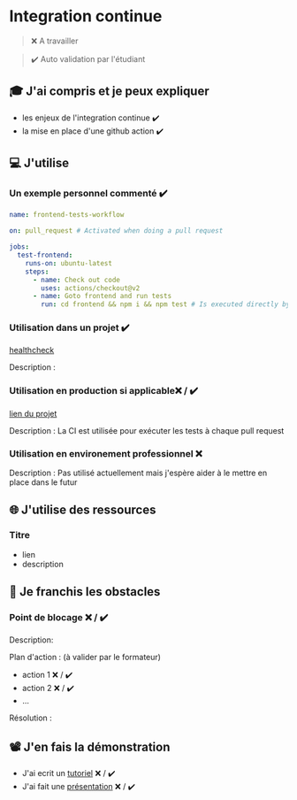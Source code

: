 # Integration continue

> ❌ A travailler

> ✔️ Auto validation par l'étudiant

## 🎓 J'ai compris et je peux expliquer

- les enjeux de l'integration continue ✔️
- la mise en place d'une github action ✔️

## 💻 J'utilise

### Un exemple personnel commenté ✔️

```yml
name: frontend-tests-workflow

on: pull_request # Activated when doing a pull request

jobs:
  test-frontend:
    runs-on: ubuntu-latest
    steps:
      - name: Check out code
        uses: actions/checkout@v2
      - name: Goto frontend and run tests
        run: cd frontend && npm i && npm test # Is executed directly by github for each pull request
```

### Utilisation dans un projet  ✔️

[healthcheck](https://github.com/WildCodeSchool/2024-02-wns-bleu-healthcheck)

Description : 

### Utilisation en production si applicable❌ / ✔️

[lien du projet](...)

Description : La CI est utilisée pour exécuter les tests à chaque pull request

### Utilisation en environement professionnel ❌

Description : Pas utilisé actuellement mais j'espère aider à le mettre en place dans le futur

## 🌐 J'utilise des ressources

### Titre

- lien
- description

## 🚧 Je franchis les obstacles

### Point de blocage ❌ / ✔️

Description:

Plan d'action : (à valider par le formateur)

- action 1 ❌ / ✔️
- action 2 ❌ / ✔️
- ...

Résolution :

## 📽️ J'en fais la démonstration

- J'ai ecrit un [tutoriel](...) ❌ / ✔️
- J'ai fait une [présentation](...) ❌ / ✔️
